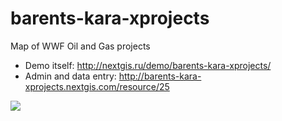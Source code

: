 # barents-kara-xprojects
Map of WWF Oil and Gas projects

* Demo itself: http://nextgis.ru/demo/barents-kara-xprojects/
* Admin and data entry: http://barents-kara-xprojects.nextgis.com/resource/25

![](http://m-d.me/img/ss/20170422-5ha-176kb.jpg)
